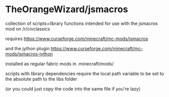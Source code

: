 # TheOrangeWizard/jsmacros

collection of scripts+library functions intended for use with the jsmacros mod on /r/civclassics

requires
https://www.curseforge.com/minecraft/mc-mods/jsmacros

and the jython plugin
https://www.curseforge.com/minecraft/mc-mods/jsmacros-jython

installed as regular fabric mods in .minecraft/mods/


scripts with library dependencies require the local path variable to be set to the absolute path to the libs folder

(or you could just copy the code into the same file if you're lazy)

